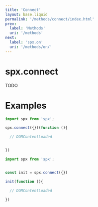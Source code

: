 ```yaml
---
title: 'Connect'
layout: base.liquid
permalink: '/methods/connect/index.html'
prev:
  label: 'Methods'
  uri: '/methods'
next:
  label: 'spx.on'
  uri: '/methods/on/'
---
```


# spx.connect

TODO

# Examples

<!-- prettier-ignore -->
```js
import spx from 'spx';

spx.connect({})(function (){

  // DOMContentLoaded


})
```

<!-- prettier-ignore -->
```js
import spx from 'spx';


const init = spx.connect({})

init(function (){

  // DOMContentLoaded

})
```
